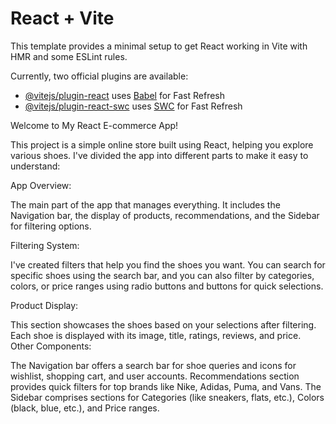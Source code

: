 # React + Vite

This template provides a minimal setup to get React working in Vite with HMR and some ESLint rules.

Currently, two official plugins are available:

- [@vitejs/plugin-react](https://github.com/vitejs/vite-plugin-react/blob/main/packages/plugin-react/README.md) uses [Babel](https://babeljs.io/) for Fast Refresh
- [@vitejs/plugin-react-swc](https://github.com/vitejs/vite-plugin-react-swc) uses [SWC](https://swc.rs/) for Fast Refresh


Welcome to My React E-commerce App!

This project is a simple online store built using React, helping you explore various shoes. I've divided the app into different parts to make it easy to understand:

App Overview:

The main part of the app that manages everything.
It includes the Navigation bar, the display of products, recommendations, and the Sidebar for filtering options.

Filtering System:

I've created filters that help you find the shoes you want.
You can search for specific shoes using the search bar, and you can also filter by categories, colors, or price ranges using radio buttons and buttons for quick selections.

Product Display:

This section showcases the shoes based on your selections after filtering.
Each shoe is displayed with its image, title, ratings, reviews, and price.
Other Components:

The Navigation bar offers a search bar for shoe queries and icons for wishlist, shopping cart, and user accounts.
Recommendations section provides quick filters for top brands like Nike, Adidas, Puma, and Vans.
The Sidebar comprises sections for Categories (like sneakers, flats, etc.), Colors (black, blue, etc.), and Price ranges.